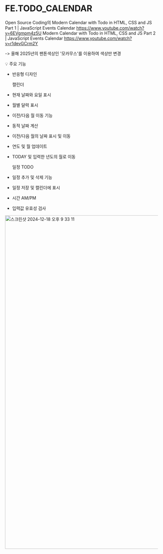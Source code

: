 # FE.TODO_CALENDAR


Open Source Coding의 
Modern Calendar with Todo in HTML, CSS and JS Part 1 | JavaScript Events Calendar
https://www.youtube.com/watch?v=6EVgmpm4z5U
Modern Calendar with Todo in HTML, CSS and JS Part 2 | JavaScript Events Calendar
https://www.youtube.com/watch?v=r1devGCrm2Y

-> 올해 2025년의 팬톤색상인 '모카무스'를 이용하여 색상만 변경

💡 주요 기능
- 반응형 디자인
  
  캘린더
- 현재 날짜와 요일 표시
- 월별 달력 표시
- 이전/다음 월 이동 기능
- 동적 날짜 계산
- 이전/다음 월의 날짜 표시 및 이동
- 연도 및 월 업데이트
- TODAY 및 입력한 년도의 월로 이동
  
  일정 TODO
- 일정 추가 및 삭제 기능
- 일정 저장 및 캘린더에 표시
- 시간 AM/PM
- 입력값 유효성 검사
  
<img width="1099" alt="스크린샷 2024-12-18 오후 9 33 11" src="https://github.com/user-attachments/assets/dc0b915d-00db-413b-88f0-2af6ad2d0353" />
